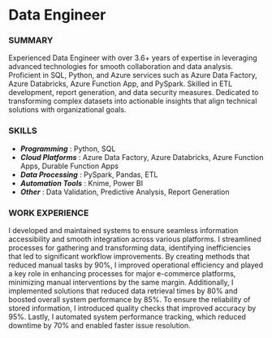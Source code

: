 # Data Engineer
### SUMMARY
Experienced Data Engineer with over 3.6+ years of expertise in leveraging advanced technologies for smooth
collaboration and data analysis. Proficient in SQL, Python, and Azure services such as Azure Data Factory, Azure 
Databricks, Azure Function App, and PySpark. Skilled in ETL development, report generation, and data security
measures. Dedicated to transforming complex datasets into actionable insights that align technical solutions with 
organizational goals.

### SKILLS
* ***Programming*** : Python, SQL
* ***Cloud Platforms*** : Azure Data Factory, Azure Databricks, Azure Function Apps, Durable Function Apps
* ***Data Processing*** : PySpark, Pandas, ETL
* ***Automation Tools*** : Knime, Power BI
* ***Other*** : Data Validation, Predictive Analysis, Report Generation
  
### WORK EXPERIENCE
I developed and maintained systems to ensure seamless information accessibility and smooth integration across various platforms. I streamlined processes for gathering and transforming data, identifying inefficiencies that led to significant workflow improvements. By creating methods that reduced manual tasks by 90%, I improved operational efficiency and played a key role in enhancing processes for major e-commerce platforms, minimizing manual interventions by the same margin. Additionally, I implemented solutions that reduced data retrieval times by 80% and boosted overall system performance by 85%. To ensure the reliability of stored information, I introduced quality checks that improved accuracy by 95%. Lastly, I automated system performance tracking, which reduced downtime by 70% and enabled faster issue resolution.


